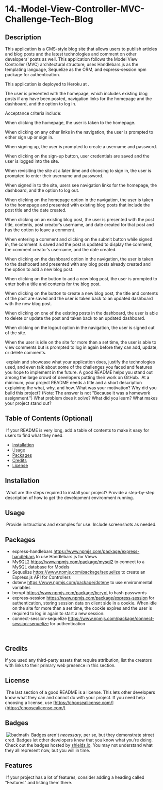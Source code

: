 # 14.-Model-View-Controller-MVC-Challenge-Tech-Blog
## Description 
This application is a CMS-style blog site that allows users to publish articles and blog posts and the latest technologies and comment on other developers' posts as well. This application follows the Model View Controller (MVC) architectural structure, uses Handlebars.js as the templating language, Sequelize as the ORM, and express-session npm package for authentication.

This application is deployed to Heroku at .

The user is presented with the homepage, which includes existing blog posts if any have been posted, navigation links for the homepage and the dashboard, and the option to log in.

Acceptance criteria include:

When clicking the homepage, the user is taken to the homepage.

When clicking on any other links in the navigation, the user is prompted to either sign up or sign in.

When signing up, the user is prompted to create a username and password.

When clicking on the sign-up button, user credentials are saved and the user is logged into the site.

When revisiting the site at a later time and choosing to sign in, the user is prompted to enter their username and password.

When signed in to the site, users see navigation links for the homepage, the dashboard, and the option to log out.

When clicking on the homepage option in the navigation, the user is taken to the homepage and presented with existing blog posts that include the post title and the date created.

When clicking on an existing blog post, the user is presented with the post title, contents, post creator’s username, and date created for that post and has the option to leave a comment.

When entering a comment and clicking on the submit button while signed in, the comment is saved and the post is updated to display the comment, the comment creator’s username, and the date created.

When clicking on the dashboard option in the navigation, the user is taken to the dashboard and presented with any blog posts already created and the option to add a new blog post.

When clicking on the button to add a new blog post, the user is prompted to enter both a title and contents for the blog post.

When clicking on the button to create a new blog post, the title and contents of the post are saved and the user is taken back to an updated dashboard with the new blog post.

When clicking on one of the existing posts in the dashboard, the user is able to delete or update the post and taken back to an updated dashboard.

When clicking on the logout option in the navigation, the user is signed out of the site.

When the user is idle on the site for more than a set time, the user is able to view comments but is prompted to log in again before they can add, update, or delete comments.



​
 explain and showcase what your application does, justify the technologies used, and even talk about some of the challenges you faced and features you hope to implement in the future. A good README helps you stand out among the large crowd of developers putting their work on GitHub.
​
At a minimum, your project README needs a title and a short description explaining the what, why, and how. What was your motivation? Why did you build this project? (Note: The answer is not "Because it was a homework assignment.") What problem does it solve? What did you learn? What makes your project stand out? 
​
## Table of Contents (Optional)
​
If your README is very long, add a table of contents to make it easy for users to find what they need.
​
* [Installation](#installation)
* [Usage](#usage)
* [Packages](#packages)
* [Credits](#credits)
* [License](#license)
​
​
## Installation
​
What are the steps required to install your project? Provide a step-by-step description of how to get the development environment running.
​
​
## Usage 
​
Provide instructions and examples for use. Include screenshots as needed.

## Packages

* express-handlebars https://www.npmjs.com/package/express-handlebars to use Handlebars.js for Views
* MySQL2  https://www.npmjs.com/package/mysql2 to connect to a MySQL database for Models
* Sequelize https://www.npmjs.com/package/sequelize to create an Express.js API for Controllers
* dotenv https://www.npmjs.com/package/dotenv to use environmental variables
* bcrypt https://www.npmjs.com/package/bcrypt to hash passwords
* express-session https://www.npmjs.com/package/express-session for authentication, storing session data on client side in a cookie. When idle on the site for more than a set time, the cookie expires and the user is required to log in again to start a new session.
* connect-session-sequelize https://www.npmjs.com/package/connect-session-sequelize for authentication

​
## Credits

If you used any third-party assets that require attribution, list the creators with links to their primary web presence in this section.

## License
​
The last section of a good README is a license. This lets other developers know what they can and cannot do with your project. If you need help choosing a license, use [https://choosealicense.com/](https://choosealicense.com/)
​
## Badges
​
![badmath](https://img.shields.io/github/languages/top/nielsenjared/badmath)
​
Badges aren't _necessary_, per se, but they demonstrate street cred. Badges let other developers know that you know what you're doing. Check out the badges hosted by [shields.io](https://shields.io/). You may not understand what they all represent now, but you will in time.
​
## Features
​
If your project has a lot of features, consider adding a heading called "Features" and listing them there.